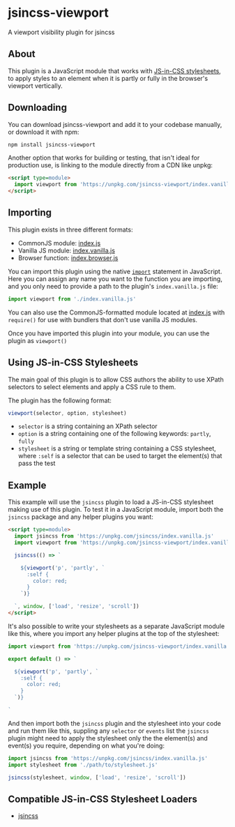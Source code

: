 # jsincss-viewport

A viewport visibility plugin for jsincss

## About

This plugin is a JavaScript module that works with [JS-in-CSS stylesheets](https://responsive.style/theory/what-is-a-jic-stylesheet.html), to apply styles to an element when it is partly or fully in the browser's viewport vertically.

## Downloading

You can download jsincss-viewport and add it to your codebase manually, or download it with npm:

```bash
npm install jsincss-viewport
```

Another option that works for building or testing, that isn't ideal for production use, is linking to the module directly from a CDN like unpkg:

```html
<script type=module>
  import viewport from 'https://unpkg.com/jsincss-viewport/index.vanilla.js'
</script>
```

## Importing

This plugin exists in three different formats:

- CommonJS module: [index.js](index.js)
- Vanilla JS module: [index.vanilla.js](index.vanilla.js)
- Browser function: [index.browser.js](index.browser.js)

You can import this plugin using the native [`import`](https://developer.mozilla.org/en-US/docs/Web/JavaScript/Reference/Statements/import) statement in JavaScript. Here you can assign any name you want to the function you are importing, and you only need to provide a path to the plugin's `index.vanilla.js` file:

```js
import viewport from './index.vanilla.js'
  ```

You can also use the CommonJS-formatted module located at [index.js](index.js) with `require()` for use with bundlers that don't use vanilla JS modules.

Once you have imported this plugin into your module, you can use the plugin as `viewport()`

## Using JS-in-CSS Stylesheets

The main goal of this plugin is to allow CSS authors the ability to use XPath selectors to select elements and apply a CSS rule to them.

The plugin has the following format:

```js
viewport(selector, option, stylesheet)
```

- `selector` is a string containing an XPath selector
- `option` is a string containing one of the following keywords: `partly`, `fully`
- `stylesheet` is a string or template string containing a CSS stylesheet, where `:self` is a selector that can be used to target the element(s) that pass the test

## Example

This example will use the `jsincss` plugin to load a JS-in-CSS stylesheet making use of this plugin. To test it in a JavaScript module, import both the `jsincss` package and any helper plugins you want:

```html
<script type=module>
  import jsincss from 'https://unpkg.com/jsincss/index.vanilla.js'
  import viewport from 'https://unpkg.com/jsincss-viewport/index.vanilla.js'

  jsincss(() => `

    ${viewport('p', 'partly', `
      :self {
        color: red;
      }
    `)}

  `, window, ['load', 'resize', 'scroll'])
</script>
```

It's also possible to write your stylesheets as a separate JavaScript module like this, where you import any helper plugins at the top of the stylesheet:

```js
import viewport from 'https://unpkg.com/jsincss-viewport/index.vanilla.js'

export default () => `

  ${viewport('p', 'partly', `
    :self {
      color: red;
    }
  `)}

`
```

And then import both the `jsincss` plugin and the stylesheet into your code and run them like this, suppling any `selector` or `events` list the `jsincss` plugin might need to apply the stylesheet only the the element(s) and event(s) you require, depending on what you're doing:

```js
import jsincss from 'https://unpkg.com/jsincss/index.vanilla.js'
import stylesheet from './path/to/stylesheet.js'

jsincss(stylesheet, window, ['load', 'resize', 'scroll'])
```

## Compatible JS-in-CSS Stylesheet Loaders

- [jsincss](https://github.com/tomhodgins/jsincss)